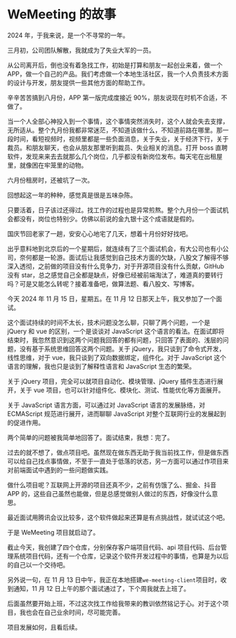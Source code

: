 # WeMeeting 的故事

2024 年，于我来说，是一个不寻常的一年。

三月初，公司团队解散，我就成为了失业大军的一员。

从公司离开后，倒也没有着急找工作，初始是打算和朋友一起创业来着，做一个 APP，做一个自己的产品。我们考虑做一个本地生活社区，我一个人负责技术方面的设计与开发，朋友提供一些其他方面的帮助工作。

辛辛苦苦搞到八月份，APP 第一版完成度接近 90%，朋友说现在时机不合适，不做了。

当一个人全部心神投入到一个事情，这个事情突然消失时，这个人就会失去支撑，无所适从。整个九月份我都非常迷茫，不知道该做什么，不知道前路在哪里。那一段时间，看短视频时，视频里都是一些负面消息，关于失业，关于经济下行，关于裁员。和朋友聊天，也会从朋友那里听到裁员、失业相关的消息。打开 boss 直聘软件，发现来来去去就那么几个岗位，几乎都没有新岗位发布。每天宅在出租屋里，就像困在牢笼里的动物。

六月份租房时，还被坑了一次。

回想起这一年的种种，感觉真是很是五味杂陈。

只要活着，日子该过还得过。找工作的过程也是异常煎熬。整个九月份一个面试机会都没有，岗位也特别少。仿佛以前说的金九银十这个成语就是假的。

国庆节回老家了一趟，安安心心地宅了几天，想着十月份好好找吧。

出乎意料地到北京后的一个星期后，就连续有了三个面试机会，有大公司也有小公司，奈何都是一轮游。面试后让我感觉到自己技术方面的欠缺，八股文了解得不够深入透彻，之前做的项目没有什么竞争力，对于开源项目没有什么贡献，GitHub 没有 star，总之感觉自己全都是缺点，好像已经被前端淘汰了，难道真的要转行吗？可是又能怎么转呢？接着准备吧，做算法题、看八股文、写博客。

今天 2024 年 11 月 15 日，星期五。在 11 月 12 日那天上午，我又参加了一个面试。

这个面试持续的时间不太长，技术问题没怎么聊，只聊了两个问题，一个是 jQuery 和 vue 的区别，一个是谈谈对 JavaScript 这个语言的看法。在面试即将结束时，我忽然意识到这两个问题我回答的都有问题，只回答了表面的、浅层的问题，没有基于系统思维回答这两个问题。关于 jQuery，我只谈到了命令式开发，线性思维，对于 vue，我只谈到了双向数据绑定，组件化。对于 JavaScript 这个语言的理解，我也只是谈到了解释性语言和 JavaScript 生态的繁荣。

关于 jQuery 项目，完全可以就项目自动化、模块管理、jQuery 插件生态进行展开，关于 vue 项目，也可以针对组件化、模块化、测试、性能优化等方面展开。

关于 JavaScript 语言方面，可以通过对 JavaScript 语言的发展脉络，对 ECMAScript 规范进行展开，进而聊聊 JavaScript 对整个互联网行业的发展起到的促进作用。

两个简单的问题被我简单地回答了。面试结束，我想：完了。

过去的就不想了，做点项目吧。虽然现在做东西无助于我当前找工作，但是做东西可以给自己找点事情做，不至于一直处于低落的状态，另一方面可以通过作项目来对前端面试中遇到的一些问题做实践。

做什么项目呢？互联网上开源的项目还真不少，之前有仿饿了么、掘金、抖音 APP 的，这些自己虽然也能做，但是总感觉做别人做过的东西，好像没什么意思。

最近面试用腾讯会议比较多，这个软件做起来还算是有点挑战性，就试试这个吧。

于是 WeMeeting 项目就启动了。

截止今天，我创建了四个仓库，分别保存客户端项目代码、api 项目代码、后台管理系统项目代码，还有一个仓库，记录这个软件开发过程中的事情，也算是为以后的自己以一个交待吧。

另外说一句，在 11 月 13 日中午，我正在本地搭建`we-meeting-client`项目时，收到通知，11 月 12 日上午的那个面试通过了，下个周我就去上班了。

后面虽然要开始上班，不过这次找工作给我带来的教训依然铭记于心。对于这个项目，我也会在自己业余时间，尽可能完善。

项目发展如何，且看后续。
